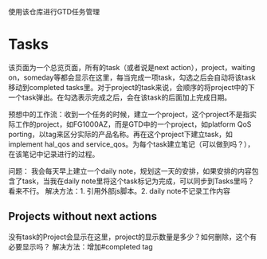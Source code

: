 使用该仓库进行GTD任务管理

# Tasks
该页面为一个总览页面，所有的task（或者说是next action），project，waiting on，someday等都会显示在这里，每当完成一项task，勾选之后会自动将该task移动到completed tasks里。对于project的task来说，会顺序的将project中的下一个task弹出。在勾选表示完成之后，会在该task的后面加上完成日期。

预想中的工作流：收到一个任务的时候，建立一个project，这个project不是指实际工作的project，如FG1000AZ，而是GTD中的一个project，如platform QoS porting，以tag来区分实际的产品名称。再在这个project下建立task，如implement hal_qos and service_qos。为每个task建立笔记（可以做到吗？），在该笔记中记录进行的过程。

问题：
我会每天早上建立一个daily note，规划这一天的安排，如果安排的内容包含了task，当我在daily note里将这个task标记为完成，可以同步到Tasks里吗？看来不行。
解决方法：1. 引用外部js脚本。2. daily note不记录工作内容

## Projects without next actions
没有task的Project会显示在这里，project的显示数量是多少？如何删除，这个有必要显示吗？
解决方法：增加#completed tag

